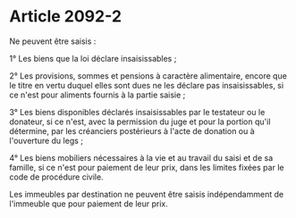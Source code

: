 # Article 2092-2

Ne peuvent être saisis :

1° Les biens que la loi déclare insaisissables ;

2° Les provisions, sommes et pensions à caractère alimentaire, encore que le titre en vertu duquel elles sont dues ne les déclare pas insaisissables, si ce n'est pour aliments fournis à la partie saisie ;

3° Les biens disponibles déclarés insaisissables par le testateur ou le donateur, si ce n'est, avec la permission du juge et pour la portion qu'il détermine, par les créanciers postérieurs à l'acte de donation ou à l'ouverture du legs ;

4° Les biens mobiliers nécessaires à la vie et au travail du saisi et de sa famille, si ce n'est pour paiement de leur prix, dans les limites fixées par le code de procédure civile.

Les immeubles par destination ne peuvent être saisis indépendamment de l'immeuble que pour paiement de leur prix.
